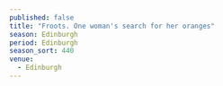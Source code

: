 ```yaml
---
published: false
title: "Froots. One woman's search for her oranges"
season: Edinburgh
period: Edinburgh
season_sort: 440
venue:
  - Edinburgh
---
```



